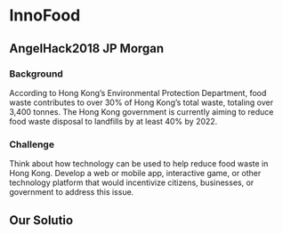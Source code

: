 # InnoFood
## AngelHack2018 JP Morgan
### Background
According to Hong Kong’s Environmental Protection Department, food waste contributes to over 30% of Hong Kong’s total waste, totaling over 3,400 tonnes. The Hong Kong government is currently aiming to reduce food waste disposal to landfills by at least 40% by 2022.

### Challenge
Think about how technology can be used to help reduce food waste in Hong Kong. Develop a web or mobile app, interactive game, or other technology platform that would incentivize citizens, businesses, or government to address this issue.

## Our Solutio
